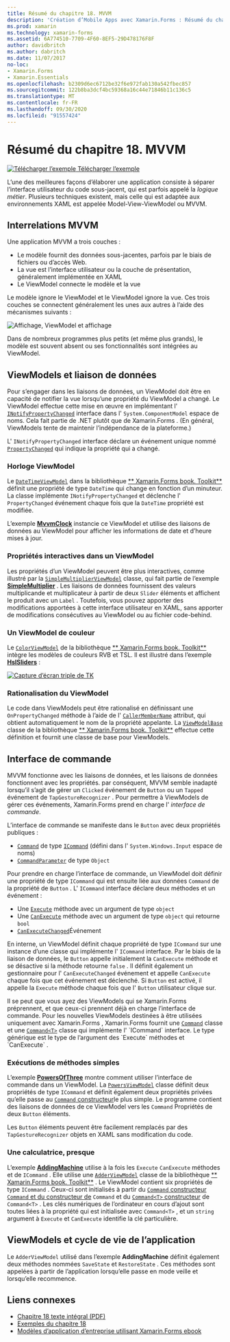 ```yaml
---
title: Résumé du chapitre 18. MVVM
description: 'Création d’Mobile Apps avec Xamarin.Forms : Résumé du chapitre 18. MVVM'
ms.prod: xamarin
ms.technology: xamarin-forms
ms.assetid: 6A774510-7709-4F60-8EF5-29D478176F8F
author: davidbritch
ms.author: dabritch
ms.date: 11/07/2017
no-loc:
- Xamarin.Forms
- Xamarin.Essentials
ms.openlocfilehash: b2309d6ec6712be32f6e972fab130a542fbec857
ms.sourcegitcommit: 122b8ba3dcf4bc59368a16c44e71846b11c136c5
ms.translationtype: MT
ms.contentlocale: fr-FR
ms.lasthandoff: 09/30/2020
ms.locfileid: "91557424"
---
```

# <a name="summary-of-chapter-18-mvvm"></a>Résumé du chapitre 18. MVVM

[![Télécharger l’exemple](~/media/shared/download.png) Télécharger l’exemple](https://github.com/xamarin/xamarin-forms-book-samples/tree/master/Chapter18)

L’une des meilleures façons d’élaborer une application consiste à séparer l’interface utilisateur du code sous-jacent, qui est parfois appelé la *logique métier*. Plusieurs techniques existent, mais celle qui est adaptée aux environnements XAML est appelée Model-View-ViewModel ou MVVM.

## <a name="mvvm-interrelationships"></a>Interrelations MVVM

Une application MVVM a trois couches :

- Le modèle fournit des données sous-jacentes, parfois par le biais de fichiers ou d’accès Web.
- La vue est l’interface utilisateur ou la couche de présentation, généralement implémentée en XAML
- Le ViewModel connecte le modèle et la vue

Le modèle ignore le ViewModel et le ViewModel ignore la vue. Ces trois couches se connectent généralement les unes aux autres à l’aide des mécanismes suivants :

![Affichage, ViewModel et affichage](images/ch18fg03.png "MVVM")

Dans de nombreux programmes plus petits (et même plus grands), le modèle est souvent absent ou ses fonctionnalités sont intégrées au ViewModel.

## <a name="viewmodels-and-data-binding"></a>ViewModels et liaison de données

Pour s’engager dans les liaisons de données, un ViewModel doit être en capacité de notifier la vue lorsqu’une propriété du ViewModel a changé. Le ViewModel effectue cette mise en œuvre en implémentant l' [`INotifyPropertyChanged`](xref:System.ComponentModel.INotifyPropertyChanged) interface dans l' `System.ComponentModel` espace de noms. Cela fait partie de .NET plutôt que de Xamarin.Forms . (En général, ViewModels tente de maintenir l’indépendance de la plateforme.)

L' `INotifyPropertyChanged` interface déclare un événement unique nommé [`PropertyChanged`](xref:System.ComponentModel.INotifyPropertyChanged) qui indique la propriété qui a changé.

### <a name="a-viewmodel-clock"></a>Horloge ViewModel

Le [`DateTimeViewModel`](https://github.com/xamarin/xamarin-forms-book-samples/blob/master/Libraries/Xamarin.FormsBook.Toolkit/Xamarin.FormsBook.Toolkit/DateTimeViewModel.cs) dans la bibliothèque [** Xamarin.Forms book. Toolkit**](https://github.com/xamarin/xamarin-forms-book-samples/tree/master/Libraries/Xamarin.FormsBook.Toolkit/Xamarin.FormsBook.Toolkit) définit une propriété de type `DateTime` qui change en fonction d’un minuteur. La classe implémente `INotifyPropertyChanged` et déclenche l' `PropertyChanged` événement chaque fois que la `DateTime` propriété est modifiée.

L’exemple [**MvvmClock**](https://github.com/xamarin/xamarin-forms-book-samples/tree/master/Chapter18/MvvmClock) instancie ce ViewModel et utilise des liaisons de données au ViewModel pour afficher les informations de date et d’heure mises à jour.

### <a name="interactive-properties-in-a-viewmodel"></a>Propriétés interactives dans un ViewModel

Les propriétés d’un ViewModel peuvent être plus interactives, comme illustré par la [`SimpleMultiplierViewModel`](https://github.com/xamarin/xamarin-forms-book-samples/blob/master/Chapter18/SimpleMultiplier/SimpleMultiplier/SimpleMultiplier/SimpleMultiplierViewModel.cs) classe, qui fait partie de l’exemple [**SimpleMultiplier**](https://github.com/xamarin/xamarin-forms-book-samples/tree/master/Chapter18/SimpleMultiplier) . Les liaisons de données fournissent des valeurs multiplicande et multiplicateur à partir de deux `Slider` éléments et affichent le produit avec un `Label` . Toutefois, vous pouvez apporter des modifications apportées à cette interface utilisateur en XAML, sans apporter de modifications consécutives au ViewModel ou au fichier code-behind.

### <a name="a-color-viewmodel"></a>Un ViewModel de couleur

Le [`ColorViewModel`](https://github.com/xamarin/xamarin-forms-book-samples/blob/master/Libraries/Xamarin.FormsBook.Toolkit/Xamarin.FormsBook.Toolkit/ColorViewModel.cs) de la bibliothèque [** Xamarin.Forms book. Toolkit**](https://github.com/xamarin/xamarin-forms-book-samples/tree/master/Libraries/Xamarin.FormsBook.Toolkit/Xamarin.FormsBook.Toolkit) intègre les modèles de couleurs RVB et TSL. Il est illustré dans l’exemple [**HslSliders**](https://github.com/xamarin/xamarin-forms-book-samples/tree/master/Chapter18/HslSliders) :

[![Capture d’écran triple de TK](images/ch18fg08-small.png "TSL, modèle de couleurs")](images/ch18fg08-large.png#lightbox "TSL, modèle de couleurs")

### <a name="streamlining-the-viewmodel"></a>Rationalisation du ViewModel

Le code dans ViewModels peut être rationalisé en définissant une `OnPropertyChanged` méthode à l’aide de l' [`CallerMemberName`](xref:System.Runtime.CompilerServices.CallerMemberNameAttribute) attribut, qui obtient automatiquement le nom de la propriété appelante. La [`ViewModelBase`](https://github.com/xamarin/xamarin-forms-book-samples/blob/master/Libraries/Xamarin.FormsBook.Toolkit/Xamarin.FormsBook.Toolkit/ViewModelBase.cs) classe de la bibliothèque [** Xamarin.Forms book. Toolkit**](https://github.com/xamarin/xamarin-forms-book-samples/tree/master/Libraries/Xamarin.FormsBook.Toolkit/Xamarin.FormsBook.Toolkit) effectue cette définition et fournit une classe de base pour ViewModels.

## <a name="the-command-interface"></a>Interface de commande

MVVM fonctionne avec les liaisons de données, et les liaisons de données fonctionnent avec les propriétés. par conséquent, MVVM semble inadapté lorsqu’il s’agit de gérer un `Clicked` événement de `Button` ou un `Tapped` événement de `TapGestureRecognizer` . Pour permettre à ViewModels de gérer ces événements, Xamarin.Forms prend en charge l' *interface de commande*.

L’interface de commande se manifeste dans le `Button` avec deux propriétés publiques :

- [`Command`](xref:Xamarin.Forms.Button.Command) de type [`ICommand`](xref:System.Windows.Input.ICommand) (défini dans l' `System.Windows.Input` espace de noms)
- [`CommandParameter`](xref:Xamarin.Forms.Button.CommandParameter) de type `Object`

Pour prendre en charge l’interface de commande, un ViewModel doit définir une propriété de type `ICommand` qui est ensuite liée aux données `Command` de la propriété de `Button` . L' `ICommand` interface déclare deux méthodes et un événement :

- Une [`Execute`](xref:System.Windows.Input.ICommand.Execute(System.Object)) méthode avec un argument de type `object`
- Une [`CanExecute`](xref:System.Windows.Input.ICommand.CanExecute(System.Object)) méthode avec un argument de type `object` qui retourne `bool`
- [`CanExecuteChanged`](xref:System.Windows.Input.ICommand.CanExecuteChanged)Événement

En interne, un ViewModel définit chaque propriété de type `ICommand` sur une instance d’une classe qui implémente l' `ICommand` interface. Par le biais de la liaison de données, le `Button` appelle initialement la `CanExecute` méthode et se désactive si la méthode retourne `false` . Il définit également un gestionnaire pour l' `CanExecuteChanged` événement et appelle `CanExecute` chaque fois que cet événement est déclenché. Si `Button` est activé, il appelle la `Execute` méthode chaque fois que l' `Button` utilisateur clique sur.

Il se peut que vous ayez des ViewModels qui se Xamarin.Forms préprennent, et que ceux-ci prennent déjà en charge l’interface de commande. Pour les nouvelles ViewModels destinées à être utilisées uniquement avec Xamarin.Forms , Xamarin.Forms fournit une [`Command`](xref:Xamarin.Forms.Command) classe et une [`Command<T>`](xref:Xamarin.Forms.Command`1) classe qui implémente l' `ICommand` interface. Le type générique est le type de l’argument des `Execute` méthodes et `CanExecute` .

### <a name="simple-method-executions"></a>Exécutions de méthodes simples

L’exemple [**PowersOfThree**](https://github.com/xamarin/xamarin-forms-book-samples/tree/master/Chapter18/PowersOfThree) montre comment utiliser l’interface de commande dans un ViewModel. La [`PowersViewModel`](https://github.com/xamarin/xamarin-forms-book-samples/blob/master/Chapter18/PowersOfThree/PowersOfThree/PowersOfThree/PowersViewModel.cs) classe définit deux propriétés de type `ICommand` et définit également deux propriétés privées qu’elle passe au [ `Command` constructeur](xref:Xamarin.Forms.Command.%23ctor(System.Action))le plus simple. Le programme contient des liaisons de données de ce ViewModel vers les `Command` Propriétés de deux `Button` éléments.

Les `Button` éléments peuvent être facilement remplacés par des `TapGestureRecognizer` objets en XAML sans modification du code.

### <a name="a-calculator-almost"></a>Une calculatrice, presque

L’exemple [**AddingMachine**](https://github.com/xamarin/xamarin-forms-book-samples/tree/master/Chapter18/AddingMachine) utilise à la fois les `Execute` `CanExecute` méthodes et de `ICommand` . Elle utilise une [`AdderViewModel`](https://github.com/xamarin/xamarin-forms-book-samples/blob/master/Libraries/Xamarin.FormsBook.Toolkit/Xamarin.FormsBook.Toolkit/AdderViewModel.cs) classe de la bibliothèque [** Xamarin.Forms book. Toolkit**](https://github.com/xamarin/xamarin-forms-book-samples/blob/master/Libraries/Xamarin.FormsBook.Toolkit/Xamarin.FormsBook.Toolkit/AdderViewModel.cs) . Le ViewModel contient six propriétés de type `ICommand` . Ceux-ci sont initialisés à partir du [ `Command` constructeur](xref:Xamarin.Forms.Command.%23ctor(System.Action)) [ `Command` et du constructeur de](xref:Xamarin.Forms.Command.%23ctor(System.Action,System.Func{System.Boolean})) `Command` et du [ `Command<T>` constructeur](/dotnet/api/xamarin.forms.command.-ctor?view=xamarin-forms#Xamarin_Forms_Command__ctor_System_Action_System_Object__System_Func_System_Object_System_Boolean__) de `Command<T>` . Les clés numériques de l’ordinateur en cours d’ajout sont toutes liées à la propriété qui est initialisée avec `Command<T>` , et un `string` argument à `Execute` et `CanExecute` identifie la clé particulière.

## <a name="viewmodels-and-the-application-lifecycle"></a>ViewModels et cycle de vie de l’application

Le `AdderViewModel` utilisé dans l’exemple **AddingMachine** définit également deux méthodes nommées `SaveState` et `RestoreState` . Ces méthodes sont appelées à partir de l’application lorsqu’elle passe en mode veille et lorsqu’elle recommence.

## <a name="related-links"></a>Liens connexes

- [Chapitre 18 texte intégral (PDF)](https://download.xamarin.com/developer/xamarin-forms-book/XamarinFormsBook-Ch18-Apr2016.pdf)
- [Exemples du chapitre 18](https://github.com/xamarin/xamarin-forms-book-samples/tree/master/Chapter18)
- [Modèles d’application d’entreprise utilisant Xamarin.Forms ebook](~/xamarin-forms/enterprise-application-patterns/index.md)